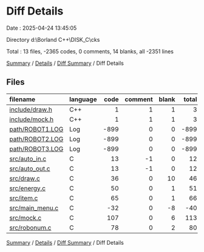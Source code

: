 # Diff Details

Date : 2025-04-24 13:45:05

Directory d:\\Borland C++\\DISK_C\\cks

Total : 13 files,  -2365 codes, 0 comments, 14 blanks, all -2351 lines

[Summary](results.md) / [Details](details.md) / [Diff Summary](diff.md) / Diff Details

## Files
| filename | language | code | comment | blank | total |
| :--- | :--- | ---: | ---: | ---: | ---: |
| [include/draw.h](/include/draw.h) | C++ | 1 | 1 | 1 | 3 |
| [include/mock.h](/include/mock.h) | C++ | 1 | 1 | 1 | 3 |
| [path/ROBOT1.LOG](/path/ROBOT1.LOG) | Log | -899 | 0 | 0 | -899 |
| [path/ROBOT2.LOG](/path/ROBOT2.LOG) | Log | -899 | 0 | 0 | -899 |
| [path/ROBOT3.LOG](/path/ROBOT3.LOG) | Log | -899 | 0 | 0 | -899 |
| [src/auto\_in.c](/src/auto_in.c) | C | 13 | -1 | 0 | 12 |
| [src/auto\_out.c](/src/auto_out.c) | C | 13 | -1 | 0 | 12 |
| [src/draw.c](/src/draw.c) | C | 36 | 0 | 10 | 46 |
| [src/energy.c](/src/energy.c) | C | 50 | 0 | 1 | 51 |
| [src/item.c](/src/item.c) | C | 65 | 0 | 1 | 66 |
| [src/main\_menu.c](/src/main_menu.c) | C | -32 | 0 | -8 | -40 |
| [src/mock.c](/src/mock.c) | C | 107 | 0 | 6 | 113 |
| [src/robonum.c](/src/robonum.c) | C | 78 | 0 | 2 | 80 |

[Summary](results.md) / [Details](details.md) / [Diff Summary](diff.md) / Diff Details